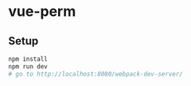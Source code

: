 # vue-perm

## Setup

``` bash
npm install
npm run dev
# go to http://localhost:8080/webpack-dev-server/
```
